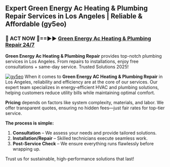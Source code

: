 ## Expert Green Energy Ac Heating & Plumbing Repair Services in Los Angeles | Reliable & Affordable (gy5eo)  

<h3>🚿 ACT NOW 🌟==►► <a href="https://tinyurl.com/2ne6vx2x" rel="nofollow">Green Energy Ac Heating & Plumbing Repair 24/7</a></h3>

**Green Energy Ac Heating & Plumbing Repair** provides top-notch plumbing services in Los Angeles. From repairs to installations, enjoy free consultations + same-day service. Trusted Solutions 2025!

[![gy5eo](https://i.imgur.com/4PFF4AK.jpeg)](https://tinyurl.com/2ne6vx2x)
When it comes to **Green Energy AC Heating & Plumbing Repair** in Los Angeles, reliability and efficiency are at the core of our services. Our expert team specializes in energy-efficient HVAC and plumbing solutions, helping customers reduce utility bills while maintaining optimal comfort.  

**Pricing** depends on factors like system complexity, materials, and labor. We offer transparent quotes, ensuring no hidden fees—just fair rates for top-tier service.  

**The process is simple:**  
1. **Consultation** – We assess your needs and provide tailored solutions.  
2. **Installation/Repair** – Skilled technicians execute seamless work.  
3. **Post-Service Check** – We ensure everything runs flawlessly before wrapping up.  

Trust us for sustainable, high-performance solutions that last!